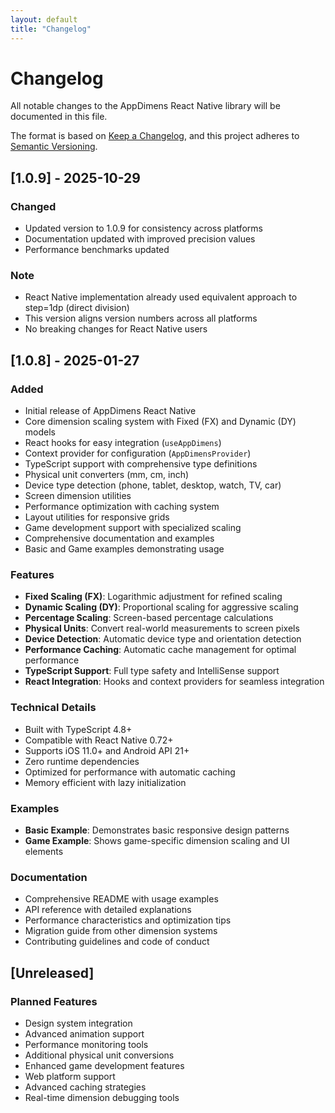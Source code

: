 ```yaml
---
layout: default
title: "Changelog"
---
```


# Changelog

All notable changes to the AppDimens React Native library will be documented in this file.

The format is based on [Keep a Changelog](https://keepachangelog.com/en/1.0.0/),
and this project adheres to [Semantic Versioning](https://semver.org/spec/v2.0.0.html).

## [1.0.9] - 2025-10-29

### Changed
- Updated version to 1.0.9 for consistency across platforms
- Documentation updated with improved precision values
- Performance benchmarks updated

### Note
- React Native implementation already used equivalent approach to step=1dp (direct division)
- This version aligns version numbers across all platforms
- No breaking changes for React Native users

## [1.0.8] - 2025-01-27

### Added
- Initial release of AppDimens React Native
- Core dimension scaling system with Fixed (FX) and Dynamic (DY) models
- React hooks for easy integration (`useAppDimens`)
- Context provider for configuration (`AppDimensProvider`)
- TypeScript support with comprehensive type definitions
- Physical unit converters (mm, cm, inch)
- Device type detection (phone, tablet, desktop, watch, TV, car)
- Screen dimension utilities
- Performance optimization with caching system
- Layout utilities for responsive grids
- Game development support with specialized scaling
- Comprehensive documentation and examples
- Basic and Game examples demonstrating usage

### Features
- **Fixed Scaling (FX)**: Logarithmic adjustment for refined scaling
- **Dynamic Scaling (DY)**: Proportional scaling for aggressive scaling
- **Percentage Scaling**: Screen-based percentage calculations
- **Physical Units**: Convert real-world measurements to screen pixels
- **Device Detection**: Automatic device type and orientation detection
- **Performance Caching**: Automatic cache management for optimal performance
- **TypeScript Support**: Full type safety and IntelliSense support
- **React Integration**: Hooks and context providers for seamless integration

### Technical Details
- Built with TypeScript 4.8+
- Compatible with React Native 0.72+
- Supports iOS 11.0+ and Android API 21+
- Zero runtime dependencies
- Optimized for performance with automatic caching
- Memory efficient with lazy initialization

### Examples
- **Basic Example**: Demonstrates basic responsive design patterns
- **Game Example**: Shows game-specific dimension scaling and UI elements

### Documentation
- Comprehensive README with usage examples
- API reference with detailed explanations
- Performance characteristics and optimization tips
- Migration guide from other dimension systems
- Contributing guidelines and code of conduct

## [Unreleased]

### Planned Features
- Design system integration
- Advanced animation support
- Performance monitoring tools
- Additional physical unit conversions
- Enhanced game development features
- Web platform support
- Advanced caching strategies
- Real-time dimension debugging tools
